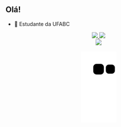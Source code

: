 ## Olá!

- 🌱 Estudante da UFABC 

<div align="center">
  <a href="https://github.com/AndreMarques2002">
  <img height="150cm" src="https://github-readme-stats.vercel.app/api?username=AndreMarques2002&show_icons=true&theme=codeSTACKr&include_all_commits=true&count_private=true"/>
  <img height="150cm" src="https://github-readme-stats.vercel.app/api/top-langs/?username=AndreMarques2002&layout=compact&langs_count=16&theme=codeSTACKr"/>
</div>
<div align="center"> 
  <a href="https://www.linkedin.com/in/andré-marques-da-silva-ba4a761a1" target="_blank"><img src="https://img.shields.io/badge/-LinkedIn-%230077B5?style=for-the-badge&logo=linkedin&logoColor=white" target="_blank"></a> 
</div>
  
<div align="center">
  
  ![Snake animation](https://github.com/AndreMarques2002/AndreMarques2002/blob/output/github-contribution-grid-snake.svg)

  </div>
